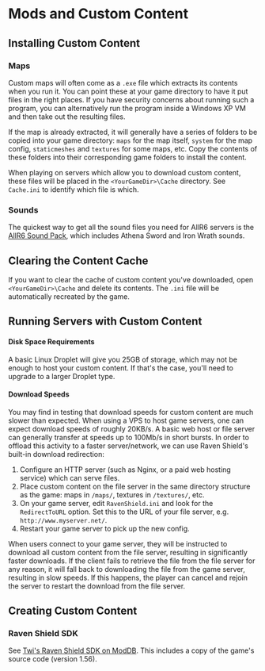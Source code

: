 # Mods and Custom Content

## Installing Custom Content

### Maps

Custom maps will often come as a `.exe` file which extracts its contents when you run it. You can point these at your game directory to have it put files in the right places. If you have security concerns about running such a program, you can alternatively run the program inside a Windows XP VM and then take out the resulting files.

If the map is already extracted, it will generally have a series of folders to be copied into your game directory: `maps` for the map itself, `system` for the map config, `staticmeshes` and `textures` for some maps, etc. Copy the contents of these folders into their corresponding game folders to install the content.

When playing on servers which allow you to download custom content, these files will be placed in the `<YourGameDir>\Cache` directory. See `Cache.ini` to identify which file is which.

### Sounds

The quickest way to get all the sound files you need for AllR6 servers is the [AllR6 Sound Pack](http://allr6.com/discuss/viewtopic.php?id=68&i=1), which includes Athena Sword and Iron Wrath sounds.

## Clearing the Content Cache

If you want to clear the cache of custom content you've downloaded, open `<YourGameDir>\Cache` and delete its contents. The `.ini` file will be automatically recreated by the game.

## Running Servers with Custom Content

#### Disk Space Requirements

A basic Linux Droplet will give you 25GB of storage, which may not be enough to host your custom content. If that's the case, you'll need to upgrade to a larger Droplet type.

#### Download Speeds

You may find in testing that download speeds for custom content are much slower than expected. When using a VPS to host game servers, one can expect download speeds of roughly 20KB/s. A basic web host or file server can generally transfer at speeds up to 100Mb/s in short bursts. In order to offload this activity to a faster server/network, we can use Raven Shield's built-in download redirection:

1. Configure an HTTP server (such as Nginx, or a paid web hosting service) which can serve files.
1. Place custom content on the file server in the same directory structure as the game: maps in `/maps/`, textures in `/textures/`, etc.
1. On your game server, edit `RavenShield.ini` and look for the `RedirectToURL` option. Set this to the URL of your file server, e.g. `http://www.myserver.net/`.
1. Restart your game server to pick up the new config.

When users connect to your game server, they will be instructed to download all custom content from the file server, resulting in significantly faster downloads. If the client fails to retrieve the file from the file server for any reason, it will fall back to downloading the file from the game server, resulting in slow speeds. If this happens, the player can cancel and rejoin the server to restart the download from the file server.

## Creating Custom Content

### Raven Shield SDK

See [Twi's Raven Shield SDK on ModDB](https://www.moddb.com/mods/raven-shield-software-development-kit). This includes a copy of the game's source code (version 1.56).
